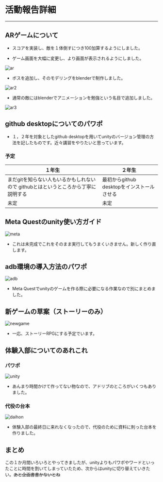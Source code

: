 # 活動報告詳細

---

## ARゲームについて

* スコアを実装し、敵を１体倒すにつき100加算するようにしました。

* ゲーム画面を大幅に変更し、より画面が表示されるようにしました。

![ar](image-10.png)

* ボスを追加し、そのモデリングをblenderで制作しました。

![ar2](image-11.png)

* 通常の敵にはblenderでアニメーションを勉強という名目で追加しました。

![ar3](image-9.png)

## github desktopについてのパワポ

* １，２年を対象としたgithub desktopを用いてunityのバージョン管理の方法を記したものです。近々講習をやりたいと思っています。

### 予定

|１年生|２年生|
|------|-----|
|まだgitを知らない人もいるかもしれないので  githubとはというところから丁寧に説明する|最初からgithub desktopをインストールさせる|
|未定|未定|

## Meta Questのunity使い方ガイド

![meta](image-6.png)

* これは未完成でこれをそのまま実行してもうまくいきません。新しく作り直します。

## adb環境の導入方法のパワポ

![adb](image-4.png)

* Meta Questでunityのゲームを作る際に必要になる作業なので別にまとめました。

## 新ゲームの草案（ストーリーのみ）

![newgame](image-8.png)

* 一応、ストーリーRPGにする予定でいます。

## 体験入部についてのあれこれ

### パワポ

![unity](image-2.png)

* あんまり時間かけて作ってない物なので、アドリブのところがいくつもありました。

### 代役の台本

![daihon](image-3.png)

* 体験入部の最終日に来れなくなったので、代役のために資料に則った台本を作りました。

## まとめ

この１か月間いろいろとやってきましたが、unityよりもパワポやワードといったことに時間を割いてしまっていたため、次からはunityに切り替えていきたい。~~あと企画書書かないとね~~